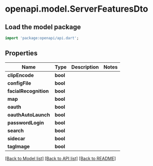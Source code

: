 # openapi.model.ServerFeaturesDto

## Load the model package
```dart
import 'package:openapi/api.dart';
```

## Properties
Name | Type | Description | Notes
------------ | ------------- | ------------- | -------------
**clipEncode** | **bool** |  | 
**configFile** | **bool** |  | 
**facialRecognition** | **bool** |  | 
**map** | **bool** |  | 
**oauth** | **bool** |  | 
**oauthAutoLaunch** | **bool** |  | 
**passwordLogin** | **bool** |  | 
**search** | **bool** |  | 
**sidecar** | **bool** |  | 
**tagImage** | **bool** |  | 

[[Back to Model list]](../README.md#documentation-for-models) [[Back to API list]](../README.md#documentation-for-api-endpoints) [[Back to README]](../README.md)


